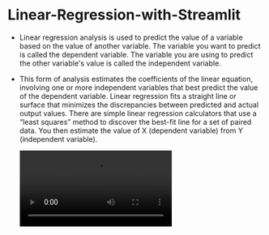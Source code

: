 # Linear-Regression-with-Streamlit
- Linear regression analysis is used to predict the value of a variable based on the value of another variable. The variable you want to predict is called the dependent variable. The variable you are using to predict the other variable's value is called the independent variable.

- This form of analysis estimates the coefficients of the linear equation, involving one or more independent variables that best predict the value of the dependent variable. Linear regression fits a straight line or surface that minimizes the discrepancies between predicted and actual output values. There are simple linear regression calculators that use a “least squares” method to discover the best-fit line for a set of paired data. You then estimate the value of X (dependent variable) from Y (independent variable).

    ![video demo Linear Regression with Streamlit](https://user-images.githubusercontent.com/106755542/208855365-0e78df95-66ea-4584-ac4b-32017af32157.mp4)
